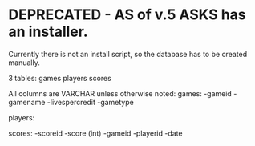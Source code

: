 # DEPRECATED - AS of v.5 ASKS has an installer. #

Currently there is not an install script, so the database has to be created manually.

3 tables:
games
players
scores

All columns are VARCHAR unless otherwise noted:
games:
-gameid
-gamename
-livespercredit
-gametype

players:


scores:
-scoreid
-score (int)
-gameid
-playerid
-date